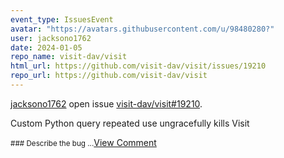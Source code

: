 ```yaml
---
event_type: IssuesEvent
avatar: "https://avatars.githubusercontent.com/u/98480280?"
user: jacksono1762
date: 2024-01-05
repo_name: visit-dav/visit
html_url: https://github.com/visit-dav/visit/issues/19210
repo_url: https://github.com/visit-dav/visit
---
```


<a href='https://github.com/jacksono1762' target='_blank'>jacksono1762</a> open issue <a href='https://github.com/visit-dav/visit/issues/19210' target='_blank'>visit-dav/visit#19210</a>.

<p>Custom Python query repeated use ungracefully kills Visit</p><small>### Describe the bug...</small><a href='https://github.com/visit-dav/visit/issues/19210' target='_blank'>View Comment</a>